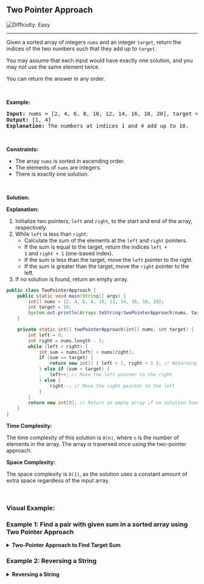 <h2>Two Pointer Approach</h2>
<img src='https://img.shields.io/badge/Difficulty-Easy-brightgreen' alt='Difficulty: Easy' /><hr>
<p>Given a sorted array of integers <code>nums</code> and an integer <code>target</code>, return the indices of the two numbers such that they add up to <code>target</code>.</p>

<p>You may assume that each input would have exactly one solution, and you may not use the same element twice.</p>

<p>You can return the answer in any order.</p>

<p>&nbsp;</p>
<p><strong class="example">Example:</strong></p>

<pre>
<strong>Input:</strong> nums = [2, 4, 6, 8, 10, 12, 14, 16, 18, 20], target = 10
<strong>Output:</strong> [1, 4]
<strong>Explanation:</strong> The numbers at indices 1 and 4 add up to 10.
</pre>

<p>&nbsp;</p>
<p><strong>Constraints:</strong></p>

<ul>
 <li>The array <code>nums</code> is sorted in ascending order.</li>
 <li>The elements of <code>nums</code> are integers.</li>
 <li>There is exactly one solution.</li>
</ul>

<p>&nbsp;</p>
<p><strong class="Solution">Solution:</strong></p>

<p><strong class="Explanation">Explanation:</strong></p>

1. Initialize two pointers, <code>left</code> and <code>right</code>, to the start and end of the array, respectively.
2. While <code>left</code> is less than <code>right</code>:
    - Calculate the sum of the elements at the <code>left</code> and <code>right</code> pointers.
    - If the sum is equal to the target, return the indices <code>left + 1</code> and <code>right + 1</code> (one-based index).
    - If the sum is less than the target, move the <code>left</code> pointer to the right.
    - If the sum is greater than the target, move the <code>right</code> pointer to the left.
3. If no solution is found, return an empty array.

```java
public class TwoPointerApproach {
    public static void main(String[] args) {
        int[] nums = {2, 4, 6, 8, 10, 12, 14, 16, 18, 20};
        int target = 10;
        System.out.println(Arrays.toString(twoPointerApproach(nums, target))); // Output: [1, 4]
    }

    private static int[] twoPointerApproach(int[] nums, int target) {
        int left = 0;
        int right = nums.length - 1;
        while (left < right) {
            int sum = nums[left] + nums[right];
            if (sum == target) {
                return new int[] { left + 1, right + 1 }; // Returning one-based index
            } else if (sum < target) {
                left++; // Move the left pointer to the right
            } else {
                right--; // Move the right pointer to the left
            }
        }
        return new int[0]; // Return an empty array if no solution found  
    }
}
```

<p><strong>Time Complexity:</strong></p>
<p>The time complexity of this solution is <code>O(n)</code>, where <code>n</code> is the number of elements in the array. The array is traversed once using the two-pointer approach.</p>

<p><strong>Space Complexity:</strong></p>
<p>The space complexity is <code>O(1)</code>, as the solution uses a constant amount of extra space regardless of the input array.</p>

<p>&nbsp;</p>
<h3><strong>Visual Example:</strong></h3>

 <h3> Example 1: Find a pair with given sum in a sorted array using Two Pointer Approach</h3>

<details>
  <summary><strong>Two-Pointer Approach to Find Target Sum</strong></summary>

  <p><strong>Array:</strong> <code>[2, 7, 11, 15]</code></p>
  <p><strong>Target:</strong> 9</p>

  <p><strong>Initial Pointers:</strong></p>
  <p><code>L: 2 (index 0)</code> <code>R: 15 (index 3)</code></p>

  <p><strong>Step 1: Initial Pointers</strong></p>
  <pre><code>[2, 7, 11, 15]
^           ^
L           R
</code></pre>
  <p><strong>Sum:</strong> 2 + 15 = 17</p>
  <p><strong>Action:</strong> Sum > Target, move Left Pointer right</p>

  <p><strong>Step 2: Move Left Pointer Right</strong></p>
  <pre><code>[2, 7, 11, 15]
  ^       ^
  L       R
</code></pre>
  <p><strong>Sum:</strong> 7 + 15 = 22</p>
  <p><strong>Action:</strong> Sum > Target, move Left Pointer right</p>

  <p><strong>Step 3: Move Left Pointer Right</strong></p>
  <pre><code>[2, 7, 11, 15]
    ^   ^
    L   R
</code></pre>
  <p><strong>Sum:</strong> 11 + 15 = 26</p>
  <p><strong>Action:</strong> Sum > Target, move Right Pointer left</p>

  <p><strong>Step 4: Move Right Pointer Left</strong></p>
  <pre><code>[2, 7, 11, 15]
    ^ ^
    L R
</code></pre>
  <p><strong>Sum:</strong> 7 + 11 = 18</p>
  <p><strong>Action:</strong> Sum > Target, move Left Pointer right</p>

  <p><strong>Step 5: Move Left Pointer Right</strong></p>
  <pre><code>[2, 7, 11, 15]
      ^ ^
      L R
</code></pre>
  <p><strong>Sum:</strong> 2 + 11 = 13</p>
  <p><strong>Action:</strong> Sum > Target, move Left Pointer right</p>

  <p><strong>Step 6: Move Left Pointer Right</strong></p>
  <pre><code>[2, 7, 11, 15]
        ^ ^
        L R
</code></pre>
  <p><strong>Sum:</strong> 7 + 11 = 18</p>
  <p><strong>Action:</strong> Sum > Target, move Left Pointer right</p>

  <p><strong>Termination:</strong></p>
  <pre><code>[2, 7, 11, 15]
          ^
          L
</code></pre>
  <p><strong>Conclusion:</strong> No pair of numbers in the array sums up to the target value of 9.</p>
</details>



<h3> Example 2: Reversing a String</h3>
<details>
  <summary><strong>Reversing a String</strong></summary>

  <p><strong>String:</strong> <code>"hello"</code></p>

  <p><strong>Initial Pointers:</strong></p>
  <pre><code>String:  h e l l o
Index:   0 1 2 3 4
         ^               ^
         L               R
</code></pre>

  <p><strong>First Swap:</strong></p>
  <pre><code>Swap 'h' and 'o'
New String: "oellh"
         o e l l h
Index:   0 1 2 3 4
         ^           ^
         L           R
</code></pre>

  <p><strong>Move the Pointers Inward:</strong></p>
  <pre><code>String:  o e l l h
Index:   0 1 2 3 4
           ^       ^
           L       R
</code></pre>

  <p><strong>Second Swap:</strong></p>
  <pre><code>Swap 'e' and 'l'
New String: "olleh"
         o l l e h
Index:   0 1 2 3 4
           ^   ^
           L   R
</code></pre>

  <p><strong>Move the Pointers Inward:</strong></p>
  <pre><code>String:  o l l e h
Index:   0 1 2 3 4
             ^   ^
             L   R
</code></pre>

  <p><strong>Pointers Cross:</strong></p>
  <pre><code>String:  o l l e h
Index:   0 1 2 3 4
               ^ ^
               L R
</code></pre>

  <p><strong>Conclusion:</strong> The string is now reversed to <code>"olleh"</code>.</p>
</details>
